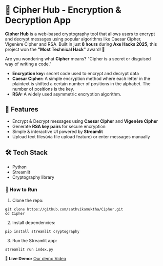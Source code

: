 # 🔐 Cipher Hub - Encryption & Decryption App
**Cipher Hub** is a web-based cryptography tool that allows users to encrypt and decrypt messages using popular algorithms like Caesar Cipher, Vigenère Cipher and RSA. Built in just **8 hours** during **Axe Hacks 2025**, this project won the **"Most Technical Hack"** award! 🎉

Are you wondering what **Cipher** means? "Cipher is a secret or disguised way of writing a code."

- **Encryption key:** secret code used to encrypt and decrypt data
- **Caesar Cipher:** A simple encryption method where each letter in the plaintext is shifted a certain number of positions in the alphabet. The number of positions is the key.
- **RSA:** A widely used asymmetric encryption algorithm.

## 🚀 Features
- Encrypt & Decrypt messages using **Caesar Cipher** and **Vigenère Cipher**
- Generate **RSA key pairs** for secure encryption
- Simple & interactive UI powered by **Streamlit**
- Upload text files(via file upload feature) or enter messages manually

## 🛠️ Tech Stack
 - Python
 - Streamlit
 - Cryptography library


### 📌 How to Run
1. Clone the repo:
```
git clone https://github.com/sathvikamuktha/Cipher.git
cd Cipher
```
2. Install dependencies:
```
pip install streamlit cryptography
```
3. Run the Streamlit app:
```
streamlit run index.py
```
   
**🔗 Live Demo:** [Our demo Video](https://drive.google.com/file/d/19-7yDBwMgmo-016SqCRlTmNjDd_57IYI/view?usp=drive_link)
